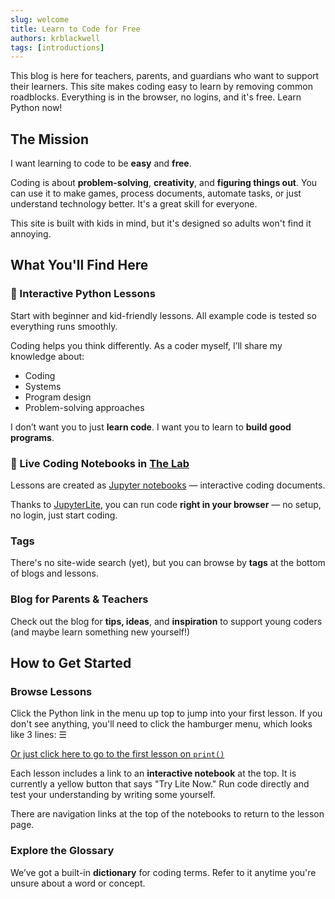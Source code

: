 ```yaml
---
slug: welcome
title: Learn to Code for Free
authors: krblackwell
tags: [introductions]
---
```


This blog is here for teachers, parents, and guardians who want to support their learners. This site makes coding easy to learn by removing common roadblocks. Everything is in the browser, no logins, and it's free. Learn Python now!

<!-- truncate -->

## The Mission

I want learning to code to be **easy** and **free**.

Coding is about **problem-solving**, **creativity**, and **figuring things out**. You can use it to make games, process documents, automate tasks, or just understand technology better. It's a great skill for everyone.

This site is built with kids in mind, but it's designed so adults won't find it annoying.

## What You'll Find Here

### 🐍 Interactive Python Lessons

Start with beginner and kid-friendly lessons. All example code is tested so everything runs smoothly.

Coding helps you think differently. As a coder myself, I’ll share my knowledge about:

- Coding
- Systems
- Program design
- Problem-solving approaches

I don’t want you to just **learn code**. I want you to learn to **build good programs**.

### 🧪 Live Coding Notebooks in [The Lab](/lite/lab/index.html?path=welcome.md)

Lessons are created as [Jupyter notebooks](https://jupyter.org/) — interactive coding documents.

Thanks to [JupyterLite](https://jupyterlite.readthedocs.io/en/stable/), you can run code **right in your browser** — no setup, no login, just start coding.

### Tags

There's no site-wide search (yet), but you can browse by **tags** at the bottom of blogs and lessons.

### Blog for Parents & Teachers

Check out the blog for **tips, ideas**, and **inspiration** to support young coders (and maybe learn something new yourself!)

## How to Get Started

### Browse Lessons

Click the Python link in the menu up top to jump into your first lesson. If you don't see anything, you'll need to click the hamburger menu, which looks like 3 lines: ☰

[Or just click here to go to the first lesson on `print()`](/docs/python/foundations/python-foundations-print)

Each lesson includes a link to an **interactive notebook** at the top. It is currently a yellow button that says "Try Lite Now." Run code directly and test your understanding by writing some yourself.

There are navigation links at the top of the notebooks to return to the lesson page.

### Explore the Glossary

We’ve got a built-in **dictionary** for coding terms. Refer to it anytime you're unsure about a word or concept.

